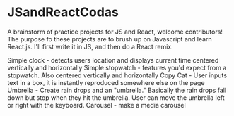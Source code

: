 # JSandReactCodas
A brainstorm of practice projects for JS and React, welcome contributors! The purpose fo these projects are to brush up on Javascript and learn React.js. I'll first write it in JS, and then do a React remix.

Simple clock - detects users location and displays current time centered vertically and horizontally
Simple stopwatch - features you'd expect from a stopwatch. Also centered vertically and horizontally
Copy Cat - User inputs text in a box, it is instantly reproduced somewhere else on the page
Umbrella - Create rain drops and an "umbrella." Basically the rain drops fall down but stop when they hit the umbrella. User can move the umbrella left or right with the keyboard.
Carousel - make a media carousel

